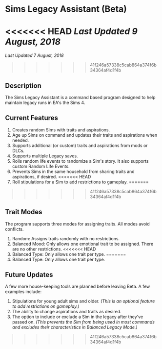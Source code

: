 # Sims Legacy Assistant (Beta)
<<<<<<< HEAD
*Last Updated 9 August, 2018*<br/>
=======
*Last Updated 7 August, 2018*<br/>
>>>>>>> 41f246a57338c5cab864a374f6b34364af4d1f4b

## Description
The Sims Legacy Assistant is a command based program designed to help maintain legacy runs in EA's the Sims 4.

## Current Features
1. Creates random Sims with traits and aspirations.
2. Age up Sims on command and updates their traits and aspirations when needed.
3. Supports additional (or custom) traits and aspirations from mods or DLCs.
4. Supports multiple Legacy saves.
5. Rolls random life events to randomize a Sim's story. It also supports custom Random Life Events.
6. Prevents Sims in the same household from sharing traits and aspirations, if desired.
<<<<<<< HEAD
7. Roll stipulations for a Sim to add restrictions to gameplay.
=======
>>>>>>> 41f246a57338c5cab864a374f6b34364af4d1f4b

## Trait Modes
The program supports three modes for assigning traits. All modes avoid conflicts.
1. Random: Assigns traits randomly with no restrictions.
2. Balanced Mood: Only allows one emotional trait to be assigned. There are no other restrictions.
<<<<<<< HEAD
3. Balanced Type: Only allows one trait per type.
=======
3. Balanced Type: Only allows one trait per type.

## Future Updates
A few more house-keeping tools are planned before leaving Beta. A few examples include:
1. Stipulations for young adult sims and older. 
*(This is an optional feature to add restrictions on gameplay.)*
2. The ability to change aspirations and traits as desired.
3. The option to include or exclude a Sim in the legacy after they've passed on. 
*(This prevents the Sim from being used in most commands and excludes their characteristics in Balanced Legacy Mode.)*
>>>>>>> 41f246a57338c5cab864a374f6b34364af4d1f4b
